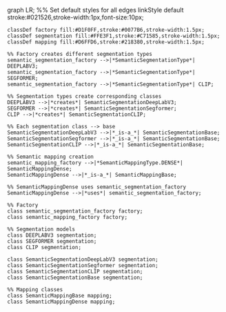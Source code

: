 graph LR;
    %% Set default styles for all edges
    linkStyle default stroke:#021526,stroke-width:1px,font-size:10px;

    classDef factory fill:#D1F0FF,stroke:#0077B6,stroke-width:1.5px;
    classDef segmentation fill:#FFE3F1,stroke:#C71585,stroke-width:1.5px;
    classDef mapping fill:#D6FFD6,stroke:#218380,stroke-width:1.5px;

    %% Factory creates different segmentation types
    semantic_segmentation_factory -->|*SemanticSegmentationType*| DEEPLABV3;
    semantic_segmentation_factory -->|*SemanticSegmentationType*| SEGFORMER;
    semantic_segmentation_factory -->|*SemanticSegmentationType*| CLIP;

    %% Segmentation types create corresponding classes
    DEEPLABV3 -->|*creates*| SemanticSegmentationDeepLabV3;
    SEGFORMER -->|*creates*| SemanticSegmentationSegformer;
    CLIP -->|*creates*| SemanticSegmentationCLIP;

    %% Each segmentation class --> base
    SemanticSegmentationDeepLabV3 -->|*_is-a_*| SemanticSegmentationBase;
    SemanticSegmentationSegformer -->|*_is-a_*| SemanticSegmentationBase;
    SemanticSegmentationCLIP -->|*_is-a_*| SemanticSegmentationBase;

    %% Semantic mapping creation
    semantic_mapping_factory -->|*SemanticMappingType.DENSE*| SemanticMappingDense;
    SemanticMappingDense -->|*_is-a_*| SemanticMappingBase;

    %% SemanticMappingDense uses semantic_segmentation_factory
    SemanticMappingDense -->|*uses*| semantic_segmentation_factory;

    %% Factory
    class semantic_segmentation_factory factory;
    class semantic_mapping_factory factory;

    %% Segmentation models
    class DEEPLABV3 segmentation;
    class SEGFORMER segmentation;
    class CLIP segmentation;

    class SemanticSegmentationDeepLabV3 segmentation;
    class SemanticSegmentationSegformer segmentation;
    class SemanticSegmentationCLIP segmentation;
    class SemanticSegmentationBase segmentation;

    %% Mapping classes
    class SemanticMappingBase mapping;
    class SemanticMappingDense mapping;
